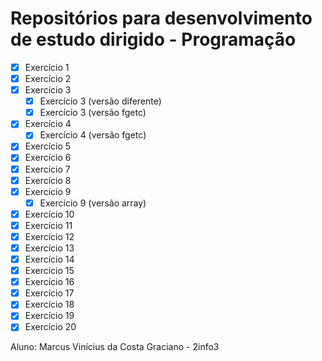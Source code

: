 # Repositórios para desenvolvimento de estudo dirigido - Programação

- [x] Exercício 1
- [x] Exercício 2
- [x] Exercício 3
  - [x] Exercício 3 (versão diferente)
  - [x] Exercício 3 (versão fgetc)
- [x] Exercício 4
  - [x] Exercício 4 (versão fgetc)
- [x] Exercício 5
- [x] Exercício 6
- [x] Exercício 7
- [x] Exercício 8
- [x] Exercício 9
  - [x] Exercício 9 (versão array)
- [x] Exercício 10
- [x] Exercício 11
- [x] Exercício 12
- [x] Exercício 13
- [x] Exercício 14
- [x] Exercício 15
- [x] Exercício 16
- [x] Exercício 17
- [x] Exercício 18
- [x] Exercício 19
- [x] Exercício 20

Aluno: Marcus Vinícius da Costa Graciano - 2info3
